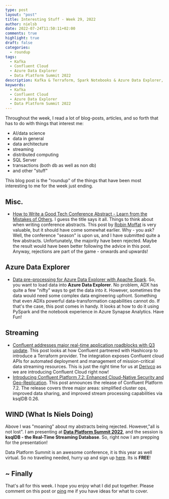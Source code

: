 ```yaml
---
type: post
layout: "post"
title: Interesting Stuff - Week 29, 2022
author: nielsb
date: 2022-07-24T11:50:11+02:00 
comments: true
highlight: true
draft: false
categories:
  - roundup
tags:
  - Kafka
  - Confluent Cloud
  - Azure Data Explorer
  - Data Platform Summit 2022
description: Kafka & Terraform, Spark Notebooks & Azure Data Explorer, Niels at Data Platform Summit 2022, and other interesting topics.
keywords:
  - Kafka
  - Confluent Cloud
  - Azure Data Explorer
  - Data Platform Summit 2022   
---
```


Throughout the week, I read a lot of blog-posts, articles, and so forth that has to do with things that interest me:

* AI/data science
* data in general
* data architecture
* streaming
* distributed computing
* SQL Server
* transactions (both db as well as non db)
* and other "stuff"

This blog post is the "roundup" of the things that have been most interesting to me for the week just ending.

<!--more-->

## Misc.

* [How to Write a Good Tech Conference Abstract - Learn from the Mistakes of Others][1]. I guess the title says it all. Things to think about when writing conference abstracts. This post by [Robin Moffat][rmoff] is very valuable, but it should have come somewhat earlier. Why - you ask? Well, the conference "season" is upon us, and I have submitted quite a few abstracts. Unfortunately, the majority have been rejected. Maybe the result would have been better following the advice in this post. Anyway, rejections are part of the game - onwards and upwards!

## Azure Data Explorer

* [Data pre-processing for Azure Data Explorer with Apache Spark][2]. So, you want to load data into **Azure Data Explorer**. No problem, ADX has quite a few "nifty" ways to get the data into it. However, sometimes the data would need some complex data engineering upfront. Something that even ADXs powerful data-transformation capabilities cannot do. If that's the case, this post comes in handy. It looks at how to do it using PySpark and the notebook experience in Azure Synapse Analytics. Have Fun!

## Streaming

* [Confluent addresses major real-time application roadblocks with Q3 update][3]. This post looks at how Confluent partnered with Hashicorp to introduce a Terraform provider. The integration exposes Confluent cloud APIs for automated deployment and management of mission-critical data streaming resources. This is just the right time for us at [Derivco](/derivco) as we are introducing Confluent Cloud right now!
* [Introducing Confluent Platform 7.2: Enhanced Cloud-Native Security and Geo-Replication][4]. This post announces the release of Confluent Platform 7.2. The release covers three major areas: simplified cluster ops, improved data sharing, and improved stream processing capabilities via ksqlDB 0.26.

## WIND (What Is Niels Doing)

Above I was "moaning" about my abstracts being rejected. However,"all is not lost". I am presenting at [**Data Platform Summit 2022**][5], and the session is **ksqlDB - the Real-Time Streaming Database**. So, right now I am prepping for the presentation!

Data Platform Summit is an awesome conference, it is this year as well virtual. So no traveling needed, hurry up and sign up [here][6]. Its is **FREE**!

## ~ Finally

That's all for this week. I hope you enjoy what I did put together. Please comment on this post or [ping][ma] me if you have ideas for what to cover.

[ma]: mailto:niels.it.berglund@gmail.com
[mp]: https://blog.acolyer.org
[iq]: https://www.infoq.com/
[ew]: http://sqlonice.com/
[re]: http://blog.revolutionanalytics.com
[sqsk]: https://www.sqlskills.com
[mdaveyblog]: https://mdavey.wordpress.com/
[charlblog]: https://charlla.com/

[jovpop]: https://twitter.com/JovanPop_MSFT
[bobw]: https://twitter.com/bobwardms
[revod]: https://twitter.com/revodavid
[lonny]: https://twitter.com/sqL_handLe
[ewtw]: https://twitter.com/sqlOnIce
[buckw]: https://twitter.com/BuckWoodyMSFT
[mattw]: https://twitter.com/matthewwarren
[murba]: https://twitter.com/muratdemirbas
[daveda]: https://twitter.com/davidthecoder
[adcol]: https://twitter.com/adriancolyer
[jesrod]: https://twitter.com/jrdothoughts
[tomaz]: https://twitter.com/tomaz_tsql
[dataart]: https://twitter.com/dataartisans
[luis]: https://twitter.com/luis_de_sousa
[benstop]: https://twitter.com/benstopford
[conflu]: https://twitter.com/confluentinc
[tylert]: https://twitter.com/tyler_treat
[andrewng]: https://twitter.com/AndrewYNg
[lawr]: https://twitter.com/bytezn
[jue]: https://twitter.com/b0rk
[yan]: https://twitter.com/theburningmonk
[danny]: https://twitter.com/g9yuayon
[rmoff]: https://twitter.com/rmoff
[ryansw]: https://twitter.com/ryanswanstrom
[pabloc]: https://twitter.com/pabloc_ds
[mklep]: https://twitter.com/martinkl
[mdavey]: https://twitter.com/matt_davey
[jboner]: https://twitter.com/jboner
[joeduff]: https://twitter.com/funcOfJoe
[charl]: https://twitter.com/charllamprecht
[dbricks]: https://twitter.com/databricks
[adsit]: https://twitter.com/SitnikAdam
[vicky]: https://twitter.com/vickyharp
[dscentral]: https://twitter.com/DataScienceCtrl
[natemc]: https://twitter.com/natemcmaster
[ads]: https://twitter.com/azuredatastudio
[travw]: https://twitter.com/radtravis
[emilk]: https://twitter.com/IsTheArchitect
[netflx]: https://netflixtechblog.com/

[1]: https://rmoff.net/2022/07/20/how-to-write-a-good-tech-conference-abstract-learn-from-the-mistakes-of-others/
[2]: https://techcommunity.microsoft.com/t5/azure-data-explorer-blog/data-pre-processing-for-azure-data-explorer-with-apache-spark/ba-p/2727993
[3]: https://venturebeat.com/2022/07/19/confluent-addresses-major-real-time-application-roadblocks-with-q3-update/
[4]: https://www.confluent.io/blog/introducing-confluent-platform-7-2/
[5]: https://dataplatformgeeks.com/dps2022/
[6]: https://dataplatformgeeks.com/dps2022/booking/
